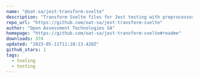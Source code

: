 ```yaml
---
name: "@oat-sa/jest-transform-svelte"
description: "Transform Svelte files for Jest testing with preprocessor support."
repo_url: "https://github.com/oat-sa/jest-transform-svelte"
author: "Open Assessment Technologies SA"
homepage: "https://github.com/oat-sa/jest-transform-svelte#readme"
downloads: 374
updated: "2023-05-11T11:10:13.420Z"
github_stars: 1
tags: 
  - tooling
  - testing
---
```

